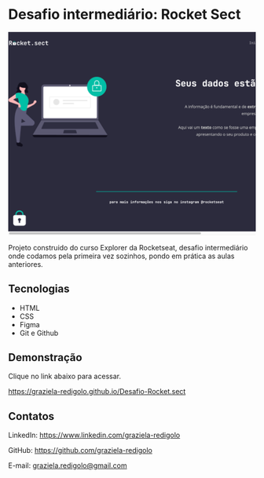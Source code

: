 # Desafio intermediário: Rocket Sect

![preview](github/preview.png)

Projeto construido do curso Explorer da Rocketseat, desafio intermediário onde codamos pela primeira vez sozinhos, pondo em prática as aulas anteriores.

## Tecnologias

- HTML
- CSS
- Figma
- Git e Github

## Demonstração

Clique no link abaixo para acessar.

https://graziela-redigolo.github.io/Desafio-Rocket.sect

## Contatos

LinkedIn: https://www.linkedin.com/graziela-redigolo

GitHub: https://github.com/graziela-redigolo

E-mail: graziela.redigolo@gmail.com
